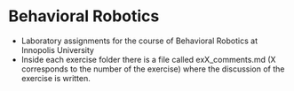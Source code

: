 # Behavioral Robotics
- Laboratory assignments for the course of Behavioral Robotics at Innopolis University
- Inside each exercise folder there is a file called exX_comments.md (X corresponds to the number of the exercise) where the discussion of the exercise is written.
